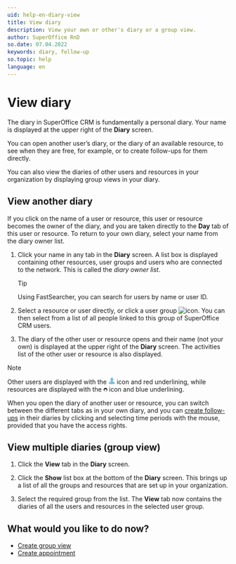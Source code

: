 ```yaml
---
uid: help-en-diary-view
title: View diary
description: View your own or other's diary or a group view.
author: SuperOffice RnD
so.date: 07.04.2022
keywords: diary, follow-up
so.topic: help
language: en
---
```


# View diary

The diary in SuperOffice CRM is fundamentally a personal diary. Your name is displayed at the upper right of the **Diary** screen.

You can open another user’s diary, or the diary of an available resource, to see when they are free, for example, or to create follow-ups for them directly.

You can also view the diaries of other users and resources in your organization by displaying group views in your diary.

## View another diary

If you click on the name of a user or resource, this user or resource becomes the owner of the diary, and you are taken directly to the **Day** tab of this user or resource. To return to your own diary, select your name from the diary owner list.

1. Click your name in any tab in the **Diary** screen. A list box is displayed containing other resources, user groups and users who are connected to the network. This is called the *diary owner list*.

    > [!TIP]
    > Using FastSearcher, you can search for users by name or user ID.

2. Select a resource or user directly, or click a user group ![icon][img1]. You can then select from a list of all people linked to this group of SuperOffice CRM users.

3. The diary of the other user or resource opens and their name (not your own) is displayed at the upper right of the **Diary** screen. The activities list of the other user or resource is also displayed.

> [!NOTE]
> Other users are displayed with the ![icon][img2] icon and red underlining, while resources are displayed with the ![icon][img3] icon and blue underlining.

When you open the diary of another user or resource, you can switch between the different tabs as in your own diary, and you can [create follow-ups][2] in their diaries by clicking and selecting time periods with the mouse, provided that you have the access rights.

## View multiple diaries (group view)

1. Click the **View** tab in the **Diary** screen.

2. Click the **Show** list box at the bottom of the **Diary** screen. This brings up a list of all the groups and resources that are set up in your organization.

3. Select the required group from the list. The **View** tab now contains the diaries of all the users and resources in the selected user group.

## What would you like to do now?

* [Create group view][1]
* [Create appointment][2]

<!-- Referenced links -->
[1]: create-view.md
[2]: create-follow-up.md

<!-- Referenced images -->
[img1]: ../../../../common/icons/menu-arrow.png
[img2]: ../../../media/icons/diary-owner-person.bmp
[img3]: ../../../media/icons/diary-owner-resource.bmp
